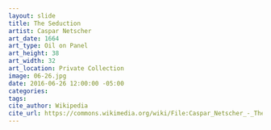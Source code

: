 ```yaml
---
layout: slide
title: The Seduction
artist: Caspar Netscher
art_date: 1664
art_type: Oil on Panel
art_height: 38
art_width: 32
art_location: Private Collection
image: 06-26.jpg
date: 2016-06-26 12:00:00 -05:00
categories:
tags:
cite_author: Wikipedia
cite_url: https://commons.wikimedia.org/wiki/File:Caspar_Netscher_-_The_Seduction_-_WGA16528.jpg
---
```

